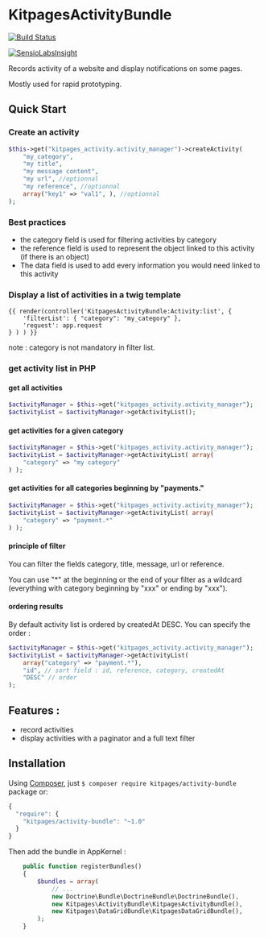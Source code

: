 KitpagesActivityBundle
======================

[![Build Status](https://travis-ci.org/kitpages/KitpagesActivityBundle.svg?branch=master)](https://travis-ci.org/kitpages/KitpagesActivityBundle)

[![SensioLabsInsight](https://insight.sensiolabs.com/projects/d63cc087-a033-428a-bdf9-9870bfbf4dd7/small.png)](https://insight.sensiolabs.com/projects/d63cc087-a033-428a-bdf9-9870bfbf4dd7)

Records activity of a website and display notifications on some pages.

Mostly used for rapid prototyping.

## Quick Start

### Create an activity

```php
$this->get("kitpages_activity.activity_manager")->createActivity(
    "my_category",
    "my title",
    "my message content",
    "my url", //optionnal
    "my reference", //optionnal
    array("key1" => "val1", ), //optionnal
);
```

### Best practices

* the category field is used for filtering activities by category
* the reference field is used to represent the object linked to this activity (if there is an object)
* The data field is used to add every information you would need linked to this activity

### Display a list of activities in a twig template

```twig
{{ render(controller('KitpagesActivityBundle:Activity:list', {
    'filterList': { "category": "my_category" },
    'request': app.request
} ) ) }}
```

note : category is not mandatory in filter list.

### get activity list in PHP

#### get all activities

```php
$activityManager = $this->get("kitpages_activity.activity_manager");
$activityList = $activityManager->getActivityList();
```

#### get activities for a given category

```php
$activityManager = $this->get("kitpages_activity.activity_manager");
$activityList = $activityManager->getActivityList( array(
    "category" => "my category"
) );
```

#### get activities for all categories beginning by "payments."

```php
$activityManager = $this->get("kitpages_activity.activity_manager");
$activityList = $activityManager->getActivityList( array(
    "category" => "payment.*"
) );
```

#### principle of filter

You can filter the fields category, title, message, url or reference.

You can use "*" at the beginning or the end of your filter as a wildcard (everything
with category beginning by "xxx" or ending by "xxx").

#### ordering results

By default activity list is ordered by createdAt DESC. You can specify the order :

```php
$activityManager = $this->get("kitpages_activity.activity_manager");
$activityList = $activityManager->getActivityList(
    array("category" => "payment.*"),
    "id", // sort field : id, reference, category, createdAt
    "DESC" // order
);
```

## Features :

* record activities
* display activities with a paginator and a full text filter

## Installation

Using [Composer](http://getcomposer.org/), just `$ composer require kitpages/activity-bundle` package or:

```javascript
{
  "require": {
    "kitpages/activity-bundle": "~1.0"
  }
}
```

Then add the bundle in AppKernel :

```php
    public function registerBundles()
    {
        $bundles = array(
            // ...
            new Doctrine\Bundle\DoctrineBundle\DoctrineBundle(),
            new Kitpages\ActivityBundle\KitpagesActivityBundle(),
            new Kitpages\DataGridBundle\KitpagesDataGridBundle(),
        );
    }
```
